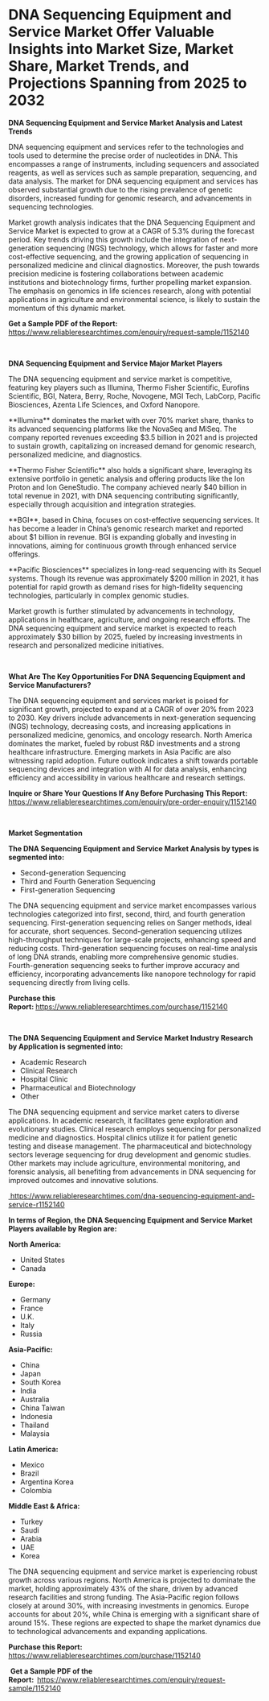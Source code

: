 <p><h1>DNA Sequencing Equipment and Service Market Offer Valuable Insights into Market Size, Market Share, Market Trends, and Projections Spanning from 2025 to 2032</h1></p><p><strong>DNA Sequencing Equipment and Service Market Analysis and Latest Trends</strong></p>
<p><p>DNA sequencing equipment and services refer to the technologies and tools used to determine the precise order of nucleotides in DNA. This encompasses a range of instruments, including sequencers and associated reagents, as well as services such as sample preparation, sequencing, and data analysis. The market for DNA sequencing equipment and services has observed substantial growth due to the rising prevalence of genetic disorders, increased funding for genomic research, and advancements in sequencing technologies.</p><p>Market growth analysis indicates that the DNA Sequencing Equipment and Service Market is expected to grow at a CAGR of 5.3% during the forecast period. Key trends driving this growth include the integration of next-generation sequencing (NGS) technology, which allows for faster and more cost-effective sequencing, and the growing application of sequencing in personalized medicine and clinical diagnostics. Moreover, the push towards precision medicine is fostering collaborations between academic institutions and biotechnology firms, further propelling market expansion. The emphasis on genomics in life sciences research, along with potential applications in agriculture and environmental science, is likely to sustain the momentum of this dynamic market.</p></p>
<p><strong>Get a Sample PDF of the Report:&nbsp;</strong> <a href="https://www.reliableresearchtimes.com/enquiry/request-sample/1152140?utm_campaign=3063&utm_medium=2&utm_source=Github&utm_content=ia&utm_term=13042025&utm_id=dna-sequencing-equipment-and-service">https://www.reliableresearchtimes.com/enquiry/request-sample/1152140</a></p>
<p>&nbsp;</p>
<p><strong>DNA Sequencing Equipment and Service Major Market Players</strong></p>
<p><p>The DNA sequencing equipment and service market is competitive, featuring key players such as Illumina, Thermo Fisher Scientific, Eurofins Scientific, BGI, Natera, Berry, Roche, Novogene, MGI Tech, LabCorp, Pacific Biosciences, Azenta Life Sciences, and Oxford Nanopore.</p><p>**Illumina** dominates the market with over 70% market share, thanks to its advanced sequencing platforms like the NovaSeq and MiSeq. The company reported revenues exceeding $3.5 billion in 2021 and is projected to sustain growth, capitalizing on increased demand for genomic research, personalized medicine, and diagnostics.</p><p>**Thermo Fisher Scientific** also holds a significant share, leveraging its extensive portfolio in genetic analysis and offering products like the Ion Proton and Ion GeneStudio. The company achieved nearly $40 billion in total revenue in 2021, with DNA sequencing contributing significantly, especially through acquisition and integration strategies.</p><p>**BGI**, based in China, focuses on cost-effective sequencing services. It has become a leader in China’s genomic research market and reported about $1 billion in revenue. BGI is expanding globally and investing in innovations, aiming for continuous growth through enhanced service offerings.</p><p>**Pacific Biosciences** specializes in long-read sequencing with its Sequel systems. Though its revenue was approximately $200 million in 2021, it has potential for rapid growth as demand rises for high-fidelity sequencing technologies, particularly in complex genomic studies.</p><p>Market growth is further stimulated by advancements in technology, applications in healthcare, agriculture, and ongoing research efforts. The DNA sequencing equipment and service market is expected to reach approximately $30 billion by 2025, fueled by increasing investments in research and personalized medicine initiatives.</p></p>
<p>&nbsp;</p>
<p><strong>What Are The Key Opportunities For DNA Sequencing Equipment and Service Manufacturers?</strong></p>
<p><p>The DNA sequencing equipment and services market is poised for significant growth, projected to expand at a CAGR of over 20% from 2023 to 2030. Key drivers include advancements in next-generation sequencing (NGS) technology, decreasing costs, and increasing applications in personalized medicine, genomics, and oncology research. North America dominates the market, fueled by robust R&D investments and a strong healthcare infrastructure. Emerging markets in Asia Pacific are also witnessing rapid adoption. Future outlook indicates a shift towards portable sequencing devices and integration with AI for data analysis, enhancing efficiency and accessibility in various healthcare and research settings.</p></p>
<p><strong>Inquire or Share Your Questions If Any Before Purchasing This Report:</strong> <a href="https://www.reliableresearchtimes.com/enquiry/pre-order-enquiry/1152140?utm_campaign=3063&utm_medium=2&utm_source=Github&utm_content=ia&utm_term=13042025&utm_id=dna-sequencing-equipment-and-service">https://www.reliableresearchtimes.com/enquiry/pre-order-enquiry/1152140</a></p>
<p>&nbsp;</p>
<p><strong>Market Segmentation</strong></p>
<p><strong>The DNA Sequencing Equipment and Service Market Analysis by types is segmented into:</strong></p>
<p><ul><li>Second-generation Sequencing</li><li>Third and Fourth Generation Sequencing</li><li>First-generation Sequencing</li></ul></p>
<p><p>The DNA sequencing equipment and service market encompasses various technologies categorized into first, second, third, and fourth generation sequencing. First-generation sequencing relies on Sanger methods, ideal for accurate, short sequences. Second-generation sequencing utilizes high-throughput techniques for large-scale projects, enhancing speed and reducing costs. Third-generation sequencing focuses on real-time analysis of long DNA strands, enabling more comprehensive genomic studies. Fourth-generation sequencing seeks to further improve accuracy and efficiency, incorporating advancements like nanopore technology for rapid sequencing directly from living cells.</p></p>
<p><strong>Purchase this Report:&nbsp;</strong><a href="https://www.reliableresearchtimes.com/purchase/1152140?utm_campaign=3063&utm_medium=2&utm_source=Github&utm_content=ia&utm_term=13042025&utm_id=dna-sequencing-equipment-and-service">https://www.reliableresearchtimes.com/purchase/1152140</a></p>
<p>&nbsp;</p>
<p><strong>The DNA Sequencing Equipment and Service Market Industry Research by Application is segmented into:</strong></p>
<p><ul><li>Academic Research</li><li>Clinical Research</li><li>Hospital Clinic</li><li>Pharmaceutical and Biotechnology</li><li>Other</li></ul></p>
<p><p>The DNA sequencing equipment and service market caters to diverse applications. In academic research, it facilitates gene exploration and evolutionary studies. Clinical research employs sequencing for personalized medicine and diagnostics. Hospital clinics utilize it for patient genetic testing and disease management. The pharmaceutical and biotechnology sectors leverage sequencing for drug development and genomic studies. Other markets may include agriculture, environmental monitoring, and forensic analysis, all benefiting from advancements in DNA sequencing for improved outcomes and innovative solutions.</p></p>
<p><a href="https://www.reliableresearchtimes.com/dna-sequencing-equipment-and-service-r1152140?utm_campaign=3063&utm_medium=2&utm_source=Github&utm_content=ia&utm_term=13042025&utm_id=dna-sequencing-equipment-and-service">&nbsp;https://www.reliableresearchtimes.com/dna-sequencing-equipment-and-service-r1152140</a></p>
<p><strong>In terms of Region, the DNA Sequencing Equipment and Service Market Players available by Region are:</strong></p>
<p>
    <p> <strong> North America: </strong>
        <ul>
            <li>United States</li>
            <li>Canada</li>
        </ul>
        </p> 
    <p> <strong> Europe: </strong>
        <ul>
            <li>Germany</li>
            <li>France</li>
            <li>U.K.</li>
            <li>Italy</li>
            <li>Russia</li>
        </ul>
        </p> 
    <p> <strong> Asia-Pacific: </strong>
        <ul>
            <li>China</li>
            <li>Japan</li>
            <li>South Korea</li>
            <li>India</li>
            <li>Australia</li>
            <li>China Taiwan</li>
            <li>Indonesia</li>
            <li>Thailand</li>
            <li>Malaysia</li>
        </ul>
        </p> 
    <p> <strong> Latin America: </strong>
        <ul>
            <li>Mexico</li>
            <li>Brazil</li>
            <li>Argentina Korea</li>
            <li>Colombia</li>
        </ul>
        </p> 
    <p> <strong> Middle East & Africa: </strong>
        <ul>
            <li>Turkey</li>
            <li>Saudi</li>
            <li>Arabia</li>
            <li>UAE</li>
            <li>Korea</li>
        </ul>
    </p>
    </p>
<p><p>The DNA sequencing equipment and service market is experiencing robust growth across various regions. North America is projected to dominate the market, holding approximately 43% of the share, driven by advanced research facilities and strong funding. The Asia-Pacific region follows closely at around 30%, with increasing investments in genomics. Europe accounts for about 20%, while China is emerging with a significant share of around 15%. These regions are expected to shape the market dynamics due to technological advancements and expanding applications.</p></p>
<p><strong>Purchase this Report: </strong><a href="https://www.reliableresearchtimes.com/purchase/1152140?utm_campaign=3063&utm_medium=2&utm_source=Github&utm_content=ia&utm_term=13042025&utm_id=dna-sequencing-equipment-and-service">https://www.reliableresearchtimes.com/purchase/1152140</a></p>
<p>&nbsp;<strong>Get a Sample PDF of the Report:&nbsp;&nbsp;</strong><a href="https://www.reliableresearchtimes.com/enquiry/request-sample/1152140?utm_campaign=3063&utm_medium=2&utm_source=Github&utm_content=ia&utm_term=13042025&utm_id=dna-sequencing-equipment-and-service">https://www.reliableresearchtimes.com/enquiry/request-sample/1152140</a></p>
<p><strong></strong></p>
<p><p></p><p></p><p></p></p>